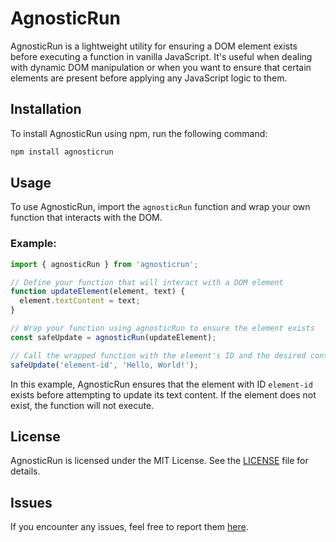 
# AgnosticRun

AgnosticRun is a lightweight utility for ensuring a DOM element exists before executing a function in vanilla JavaScript. It's useful when dealing with dynamic DOM manipulation or when you want to ensure that certain elements are present before applying any JavaScript logic to them.

## Installation

To install AgnosticRun using npm, run the following command:

```bash
npm install agnosticrun
```

## Usage

To use AgnosticRun, import the `agnosticRun` function and wrap your own function that interacts with the DOM.

### Example:

```javascript
import { agnosticRun } from 'agnosticrun';

// Define your function that will interact with a DOM element
function updateElement(element, text) {
  element.textContent = text;
}

// Wrap your function using agnosticRun to ensure the element exists
const safeUpdate = agnosticRun(updateElement);

// Call the wrapped function with the element's ID and the desired content
safeUpdate('element-id', 'Hello, World!');
```

In this example, AgnosticRun ensures that the element with ID `element-id` exists before attempting to update its text content. If the element does not exist, the function will not execute.

## License

AgnosticRun is licensed under the MIT License. See the [LICENSE](LICENSE) file for details.

## Issues

If you encounter any issues, feel free to report them [here](https://github.com/BansheeDevelopment/AgnosticRun/issues).
